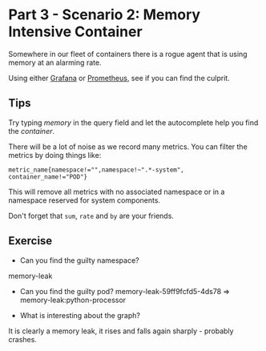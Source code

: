 # Part 3 - Scenario 2: Memory Intensive Container

Somewhere in our fleet of containers there is a rogue agent that is using memory at an alarming rate.

Using either [Grafana](http://graphs.workshop.devops.beekeeper.rocks) or [Prometheus](http://metrics.workshop.devops.beekeeper.rocks), see if you can find the culprit.


## Tips
Try typing _memory_ in the query field and let the autocomplete help you find the _container_.

There will be a lot of noise as we record many metrics. You can filter the metrics by doing things like:
    
    
    metric_name{namespace!="",namespace!~".*-system", container_name!="POD"}

This will remove all metrics with no associated namespace or in a namespace reserved for system components.

Don't forget that `sum`, `rate` and `by` are your friends.

## Exercise

- Can you find the guilty namespace?

memory-leak
- Can you find the guilty pod?
memory-leak-59ff9fcfd5-4ds78 => memory-leak:python-processor

- What is interesting about the graph?

It is clearly a memory leak, it rises and falls again sharply - probably crashes.